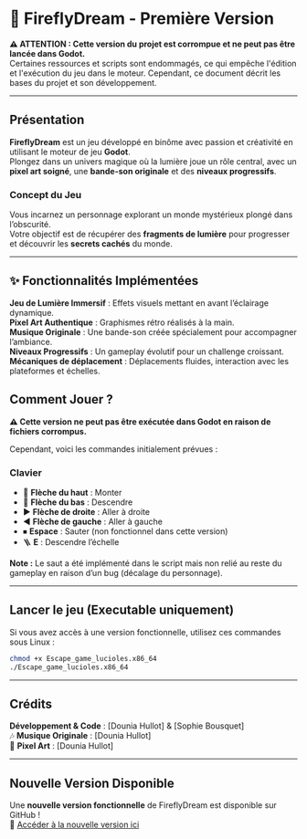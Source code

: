 # 🌟 FireflyDream - Première Version

**⚠️ ATTENTION : Cette version du projet est corrompue et ne peut pas être lancée dans Godot.**  
Certaines ressources et scripts sont endommagés, ce qui empêche l'édition et l'exécution du jeu dans le moteur. Cependant, ce document décrit les bases du projet et son développement.

---

## Présentation

**FireflyDream** est un jeu développé en binôme avec passion et créativité en utilisant le moteur de jeu **Godot**.  
Plongez dans un univers magique où la lumière joue un rôle central, avec un **pixel art soigné**, une **bande-son originale** et des **niveaux progressifs**.

### **Concept du Jeu**
Vous incarnez un personnage explorant un monde mystérieux plongé dans l’obscurité.  
Votre objectif est de récupérer des **fragments de lumière** pour progresser et découvrir les **secrets cachés** du monde.

---

## ✨ Fonctionnalités Implémentées

**Jeu de Lumière Immersif** : Effets visuels mettant en avant l’éclairage dynamique.  
**Pixel Art Authentique** : Graphismes rétro réalisés à la main.  
**Musique Originale** : Une bande-son créée spécialement pour accompagner l’ambiance.  
**Niveaux Progressifs** : Un gameplay évolutif pour un challenge croissant.  
**Mécaniques de déplacement** : Déplacements fluides, interaction avec les plateformes et échelles.  


## Comment Jouer ?  

**⚠️ Cette version ne peut pas être exécutée dans Godot en raison de fichiers corrompus.**  

Cependant, voici les commandes initialement prévues :

### **Clavier**
- 🔼 **Flèche du haut** : Monter  
- 🔽 **Flèche du bas** : Descendre  
- ▶️ **Flèche de droite** : Aller à droite  
- ◀️ **Flèche de gauche** : Aller à gauche  
- ⏹ **Espace** : Sauter (non fonctionnel dans cette version)  
- 🪜 **E** : Descendre l’échelle  

**Note :** Le saut a été implémenté dans le script mais non relié au reste du gameplay en raison d’un bug (décalage du personnage).

---

## Lancer le jeu (Executable uniquement)
Si vous avez accès à une version fonctionnelle, utilisez ces commandes sous Linux :

```bash
chmod +x Escape_game_lucioles.x86_64
./Escape_game_lucioles.x86_64
```

---

## Crédits

**Développement & Code** : [Dounia Hullot] & [Sophie Bousquet]  
🎶 **Musique Originale** : [Dounia Hullot]  
🎨 **Pixel Art** : [Dounia Hullot]  

---

## Nouvelle Version Disponible
Une **nouvelle version fonctionnelle** de FireflyDream est disponible sur GitHub !  
🔗 [Accéder à la nouvelle version ici](https://github.com/Douniahlt/FireflyDreams)
